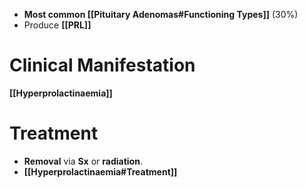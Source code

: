 - **Most common [[Pituitary Adenomas#Functioning Types]]** (30%)
- Produce **[[PRL]]**

# Clinical Manifestation 
**[[Hyperprolactinaemia]]**

# Treatment
- **Removal** via **Sx** or **radiation**.
- **[[Hyperprolactinaemia#Treatment]]**